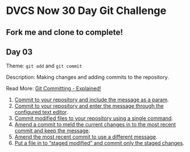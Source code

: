 # DVCS Now 30 Day Git Challenge

## Fork me and clone to complete! 

## Day 03
Theme: `git add` and `git commit`

Description: Making changes and adding commits to the repository.

Read More: [Git Committing - Explained!](https://dvcsnow.com/explained-git-committing)

1. [Commit to your repository and include the message as a param](https://dvcsnow.com/day-03-git-add-commit).
1. [Commit to your repository and enter the message through the configured text editor](https://dvcsnow.com/day-03-git-add-commit#task2).
1. [Commit modified files to your repository using a single command](https://dvcsnow.com/day-03-git-add-commit#task3).
1. [Amend a commit to meld the current changes in to the most recent commit and keep the message](https://dvcsnow.com/day-03-git-add-commit#task4).
1. [Amend the most recent commit to use a different message](https://dvcsnow.com/day-03-git-add-commit#task5).
1. [Put a file in to “staged modified” and commit only the staged changes](https://dvcsnow.com/day-03-git-add-commit#task6).